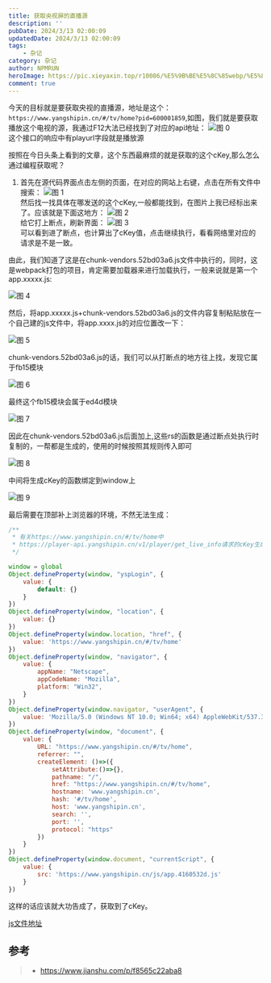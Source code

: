 ```yaml
---
title: 获取央视屏的直播源
description: ''
pubDate: 2024/3/13 02:00:09
updatedDate: 2024/3/13 02:00:09
tags:
    - 杂记
category: 杂记
author: NPMRUN
heroImage: https://pic.xieyaxin.top/r10086/%E5%9B%BE%E5%8C%85webp/%E5%8A%A8%E6%BC%AB%E7%BB%BC%E5%90%882/69031341_p01.webp
comment: true
---
```


今天的目标就是要获取央视的直播源，地址是这个：`https://www.yangshipin.cn/#/tv/home?pid=600001859`,如图，我们就是要获取播放这个电视的源，我通过F12大法已经找到了对应的api地址：
![图 0](/article/获取央视屏的直播源/2024-03-13_13-02-02-44.png)  
这个接口的响应中有playurl字段就是播放源

按照在今日头条上看到的文章，这个东西最麻烦的就是获取的这个cKey,那么怎么通过编程获取呢？

1. 首先在源代码界面点击左侧的页面，在对应的网站上右键，点击在所有文件中搜索：
![图 1](/article/获取央视屏的直播源/2024-03-13_13-02-08-22.png)  
然后找一找具体在哪发送的这个cKey,一般都能找到，在图片上我已经标出来了。应该就是下面这地方：
![图 2](/article/获取央视屏的直播源/2024-03-13_13-02-10-46.png)  
给它打上断点，刷新界面：
![图 3](/article/获取央视屏的直播源/2024-03-13_13-02-11-32.png)  
可以看到进了断点，也计算出了cKey值，点击继续执行，看看网络里对应的请求是不是一致。

由此，我们知道了这是在chunk-vendors.52bd03a6.js文件中执行的，同时，这是webpack打包的项目，肯定需要加载器来进行加载执行，一般来说就是第一个app.xxxxx.js:

![图 4](/article/获取央视屏的直播源/2024-03-13_13-02-13-50.png)  

然后，将app.xxxxx.js+chunk-vendors.52bd03a6.js的文件内容复制粘贴放在一个自己建的js文件中，将app.xxxx.js的对应位置改一下：

![图 5](/article/获取央视屏的直播源/2024-03-13_13-02-15-55.png)  

chunk-vendors.52bd03a6.js的话，我们可以从打断点的地方往上找，发现它属于fb15模块

![图 6](/article/获取央视屏的直播源/2024-03-13_13-02-20-53.png)  
 
 最终这个fb15模块会属于ed4d模块

 ![图 7](/article/获取央视屏的直播源/2024-03-13_13-02-23-02.png)  

 因此在chunk-vendors.52bd03a6.js后面加上,这些rs的函数是通过断点处执行时复制的，一帮都是生成的，使用的时候按照其规则传入即可

![图 8](/article/获取央视屏的直播源/2024-03-13_13-02-23-31.png)

中间将生成cKey的函数绑定到window上

![图 9](/article/获取央视屏的直播源/2024-03-13_13-02-24-27.png)  

最后需要在顶部补上浏览器的环境，不然无法生成：

```js
/**
 * 有关https://www.yangshipin.cn/#/tv/home中
 * https://player-api.yangshipin.cn/v1/player/get_live_info请求的cKey生成记录
 */

window = global
Object.defineProperty(window, "yspLogin", {
    value: {
        default: {}
    }
})
Object.defineProperty(window, "location", {
    value: {}
})
Object.defineProperty(window.location, "href", {
    value: 'https://www.yangshipin.cn/#/tv/home'
})
Object.defineProperty(window, "navigator", {
    value: {
        appName: "Netscape",
        appCodeName: "Mozilla",
        platform: "Win32",
    }
})
Object.defineProperty(window.navigator, "userAgent", {
    value: 'Mozilla/5.0 (Windows NT 10.0; Win64; x64) AppleWebKit/537.36 (KHTML, like Gecko) Chrome/122.0.0.0 Safari/537.36 Edg/122.0.0.0'
})
Object.defineProperty(window, "document", {
    value: {
        URL: "https://www.yangshipin.cn/#/tv/home",
        referrer: "",
        createElement: ()=>({
            setAttribute:()=>{}, 
            pathname: "/", 
            href: "https://www.yangshipin.cn/#/tv/home", 
            hostname: 'www.yangshipin.cn',
            hash: '#/tv/home',
            host: 'www.yangshipin.cn',
            search: '',
            port: '',
            protocol: "https"
        })
    }
})
Object.defineProperty(window.document, "currentScript", {
    value: {
        src: 'https://www.yangshipin.cn/js/app.4160532d.js'
    }
})
```
这样的话应该就大功告成了，获取到了cKey。

[js文件地址](/files/ying.js)


## 参考

> - https://www.jianshu.com/p/f8565c22aba8